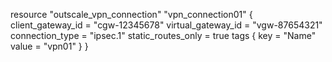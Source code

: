 resource "outscale_vpn_connection" "vpn_connection01" {
		client_gateway_id  = "cgw-12345678"
		virtual_gateway_id = "vgw-87654321"
		connection_type    = "ipsec.1"
		static_routes_only = true
		tags {
			key   = "Name"
			value = "vpn01"
			}
}